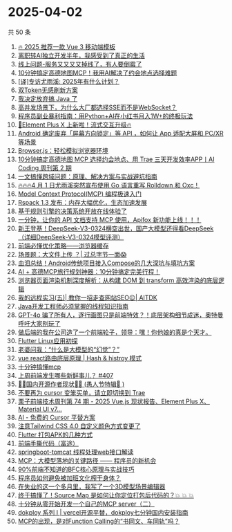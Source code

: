 # 2025-04-02

共 50 条

<!-- BEGIN JUEJIN -->
<!-- 最后更新时间 2025-04-02 01:08:14 +0800 -->
1. [🔥 2025 推荐一款 Vue 3 移动端模板](https://juejin.cn/post/7487140165241782324)
1. [离职转AI独立开发半年，我感受到了真正的生活](https://juejin.cn/post/7486788421932400652)
1. [线上问题-服务又又又又掉线了，有人要倒霉了](https://juejin.cn/post/7487861752341364746)
1. [10分钟搞定高德地图MCP！我用AI解决了约会地点选择难题](https://juejin.cn/post/7487066699357224975)
1. [[译]专访尤雨溪: 2025年有什么计划？](https://juejin.cn/post/7487548882744803355)
1. [双Token无感刷新方案](https://juejin.cn/post/7486782063422717962)
1. [我决定放弃搞 Java  了](https://juejin.cn/post/7487434380106694696)
1. [高并发场景下，为什么大厂都选择SSE而不是WebSocket？](https://juejin.cn/post/7487831341591511067)
1. [程序员副业暴利指南：用Python+AI在小红书月入1W+的终极玩法](https://juejin.cn/post/7487625903235121179)
1. [🚀Element Plus X 上新啦！流式交互升级🔥](https://juejin.cn/post/7487009132958974002)
1. [Android 确定废弃「屏幕方向锁定」等 API ，如何让 App 适配大屏和 PC/XR 等场景](https://juejin.cn/post/7487118309344444467)
1. [Browser.js：轻松模拟浏览器环境](https://juejin.cn/post/7486845198485585935)
1. [10分钟搞定高德地图 MCP 选择约会地点、用 Trae 三天开发效率APP丨AI Coding 周刊第 2 期](https://juejin.cn/post/7487810035385368639)
1. [一文搞懂跨域问题：原理、解决方案与实战避坑指南](https://juejin.cn/post/7487219720480948287)
1. [🔥🔥🔥4 月 1 日尤雨溪突然宣布使用 Go 语言重写 Rolldown 和 Oxc！](https://juejin.cn/post/7488184878543765545)
1. [Model Context Protocol(MCP) 编程极速入门](https://juejin.cn/post/7478504097395785747)
1. [Rspack 1.3 发布：内存大幅优化，生态加速发展](https://juejin.cn/post/7487540309489729574)
1. [基于规则引擎的决策系统开放在线体验了](https://juejin.cn/post/7486788421933203468)
1. [一分钟，让你的 API 文档支持 MCP 使用，Apifox 新功能上线！！！](https://juejin.cn/post/7485659260036415524)
1. [新王登基！DeepSeek-V3-0324横空出世，国产大模型还得看DeepSeek（详细DeepSeek-V3-0324模型评测）](https://juejin.cn/post/7486881706404200511)
1. [前端必懂优化策略——浏览器缓存](https://juejin.cn/post/7487131921714642971)
1. [场景题：大文件上传 ？| 过总字节一面😱](https://juejin.cn/post/7487851445200306230)
1. [血泪总结！Android传统项目接入Compose的几大深坑与填坑方案](https://juejin.cn/post/7487894915440394252)
1. [AI + 高德MCP旅行规划神器：10分钟搞定完美行程！ ](https://juejin.cn/post/7487219720480702527)
1. [浏览器页面渲染机制深度解析：从构建 DOM 到 transform 高效渲染的底层逻辑](https://juejin.cn/post/7488168037675679754)
1. [我的远程实习(五)| 教你一招走查网站SEO😉| AITDK](https://juejin.cn/post/7486780447449350179)
1. [Java开发工程师必须掌握的线程知识指南](https://juejin.cn/post/7487600796739534859)
1. [GPT-4o 骗了所有人，逐行画图只是前端特效？！底层架构细节成迷，奥特曼呼吁大家别玩了](https://juejin.cn/post/7487781830663077928)
1. [做后端的我在公司造了一个前端轮子，领导：嘿！你他娘的真是个天才。](https://juejin.cn/post/7487396530657984538)
1. [Flutter Linux应用初探](https://juejin.cn/post/7487118743085727770)
1. [老婆问我：“什么是大模型的“幻觉”？”](https://juejin.cn/post/7487210421209251891)
1. [vue react路由底层原理 | Hash & histroy 模式](https://juejin.cn/post/7486782063422767114)
1. [十分钟搞懂mcp](https://juejin.cn/post/7486832959694209059)
1. [上周前端发生哪些新鲜事儿？ #407](https://juejin.cn/post/7487142802662195234)
1. [🤡🤡国内开源作者现状🤡🤡 (愚人节特辑🤡 )](https://juejin.cn/post/7487121291222482944)
1. [不要再为 cursor 变笨买单，请立即切换到 Trae](https://juejin.cn/post/7487846902661365794)
1. [栗子前端技术周刊第 74 期 - 2025 Vue.js 现状报告、Element Plus X、Material UI v7...](https://juejin.cn/post/7487219720481259583)
1. [AI - 免费的 Cursor 平替方案](https://juejin.cn/post/7486873121695416360)
1. [注意Tailwind CSS 4.0 自定义颜色方式变更了](https://juejin.cn/post/7487073065672704050)
1. [Flutter 打包APK的几种方式](https://juejin.cn/post/7487219933127163913)
1. [前端手撕代码（富途）](https://juejin.cn/post/7487913431667179561)
1. [springboot-tomcat 线程处理web接口解读](https://juejin.cn/post/7487219933127786505)
1. [MCP：大模型落地的关键路径 —— 程序员的新机会](https://juejin.cn/post/7487863095869259813)
1. [ 90%前端不知道的BFC核心原理与实战技巧](https://juejin.cn/post/7486845198486454287)
1. [程序员如何避免被加班文化榨干身体？](https://juejin.cn/post/7487905034783309864)
1. [在失业的这一个多月里，我写了一个3D模型场景编辑器](https://juejin.cn/post/7487910302235820066)
1. [终于搞懂了！Source Map 是如何让你定位打包后代码的？💥 💥 💥 ](https://juejin.cn/post/7487792871822475273)
1. [十分钟从零开始开发一个自己的MCP server（二）](https://juejin.cn/post/7487009132958695474)
1. [dokploy 系列 I | vercel开源平替，dokploy七分钟国内安装指南](https://juejin.cn/post/7486788421933350924)
1. [MCP的出现，是对Function Calling的“书同文、车同轨”吗？](https://juejin.cn/post/7487542928157835303)
<!-- END JUEJIN -->